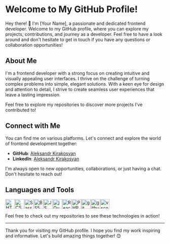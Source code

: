 # Welcome to My GitHub Profile!

Hey there! 👋 I'm [Your Name], a passionate and dedicated frontend developer. Welcome to my GitHub profile, where you can explore my projects, contributions, and journey as a developer. Feel free to have a look around and don't hesitate to get in touch if you have any questions or collaboration opportunities!

## About Me

I'm a frontend developer with a strong focus on creating intuitive and visually appealing user interfaces. I thrive on the challenge of turning complex problems into simple, elegant solutions. With a keen eye for design and attention to detail, I strive to create seamless user experiences that leave a lasting impression.

Feel free to explore my repositories to discover more projects I've contributed to!

## Connect with Me

You can find me on various platforms. Let's connect and explore the world of frontend development together:

- **GitHub**: [Aleksandr Kirakosyan](https://github.com/aleksandr-kirakosyan)
- **LinkedIn**: [Aleksandr Kirakosyan](https://www.linkedin.com/in/aleksandrkiraks/)

I'm always open to new opportunities, collaborations, or just having a chat. Don't hesitate to reach out!

## Languages and Tools

<img src="https://cdn1.iconfinder.com/data/icons/logotypes/32/badge-html-5-512.png" alt="HTML" width="30px" height="auto" /><img src="https://cdn1.iconfinder.com/data/icons/logotypes/32/badge-css-3-512.png" alt="CSS" width="30px" height="auto" /><img src="https://cdn4.iconfinder.com/data/icons/logos-and-brands/512/288_Sass_logo-512.png" alt="Sass" width="30px" height="auto" /><img src="https://cdn3.iconfinder.com/data/icons/font-awesome-brands/576/bootstrap-512.png" alt="BS5" width="30px" height="auto" /><img src="https://cdn4.iconfinder.com/data/icons/logos-and-brands/512/187_Js_logo_logos-512.png" alt="JS" width="30px" height="auto" /><img src="https://cdn3.iconfinder.com/data/icons/popular-services-brands/512/jquery-512.png" alt="jQuery" width="30px" height="auto" /><img src="https://cdn0.iconfinder.com/data/icons/logos-brands-in-colors/128/react-512.png" alt="React" width="30px" height="auto" /><img src="https://cdn4.iconfinder.com/data/icons/logos-and-brands/512/256_Php_logo-512.png" alt="PHP" width="30px" height="auto" /><img src="https://cdn3.iconfinder.com/data/icons/social-media-2169/24/social_media_social_media_logo_git-512.png" alt="git" width="30px" height="auto" /><img src="https://cdn4.iconfinder.com/data/icons/ionicons/512/icon-social-github-512.png" alt="github" width="30px" height="auto" /><img src="https://cdn1.iconfinder.com/data/icons/unicons-line-vol-6/24/visual-studio-512.png" alt="vscode" width="30px" height="auto" />



Feel free to check out my repositories to see these technologies in action!

---

Thank you for visiting my GitHub profile. I hope you find my work inspiring and informative. Let's build amazing things together! 😊

